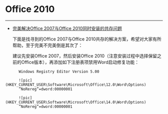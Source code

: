 
# Office 2010

----

* [完美解决Office 2007与Office 2010同时安装的共存问题](http://www.portablesoft.cn/microsoft-office-coexist/)

    下面是找寻到的Office 2007与Office 2010共存的解决方案，希望对大家有所帮助，至于完美不完美倒是其次了：

    建议先安装Office 2007，然后安装Office 2010（注意安装过程中选择保留之前的Office版本），再添加如下注册表项禁用Word启动修复功能：

```
      Windows Registry Editor Version 5.00

      ![pic](HKEY_CURRENT_USER\Software\Microsoft\Office\12.0\Word\Options)
      ”NoRereg”=dword:00000001

      ![pic](HKEY_CURRENT_USER\Software\Microsoft\Office\14.0\Word\Options)
      ”NoRereg”=dword:00000001
```
